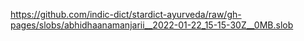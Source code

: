 https://github.com/indic-dict/stardict-ayurveda/raw/gh-pages/slobs/abhidhaanamanjarii__2022-01-22_15-15-30Z__0MB.slob  
